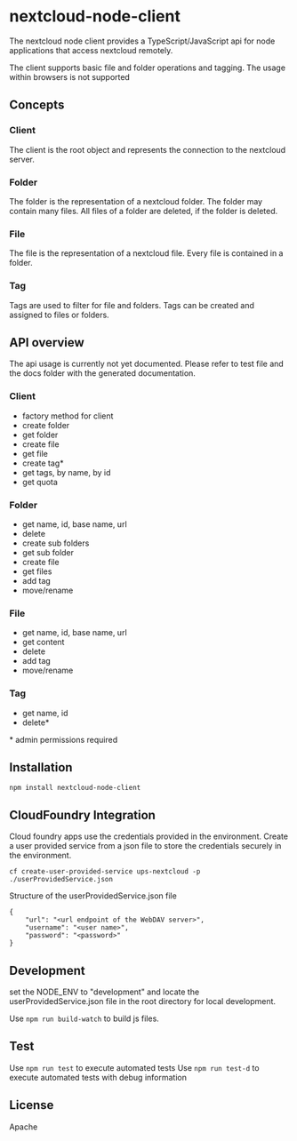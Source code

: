 # nextcloud-node-client
The nextcloud node client provides a TypeScript/JavaScript api for node applications that access nextcloud remotely.

The client supports basic file and folder operations and tagging. 
The usage within browsers is not supported

## Concepts
### Client 
The client is the root object and represents the connection to the nextcloud server.

### Folder
The folder is the representation of a nextcloud folder. The folder may contain many files. All files of a folder are deleted, if the folder is deleted.

### File
The file is the representation of a nextcloud file. Every file is contained in a folder.

### Tag
Tags are used to filter for file and folders. Tags can be created and assigned to files or folders.

## API overview
The api usage is currently not yet documented. 
Please refer to test file and the docs folder with the generated documentation.

### Client
- factory method for client 
- create folder
- get folder
- create file
- get file
- create tag*
- get tags, by name, by id
- get quota
### Folder
- get name, id, base name, url
- delete
- create sub folders 
- get sub folder
- create file
- get files
- add tag
- move/rename
### File
- get name, id, base name, url
- get content
- delete
- add tag
- move/rename
### Tag
- get name, id
- delete*

\* admin permissions required

## Installation
``
npm install nextcloud-node-client
``

## CloudFoundry Integration
Cloud foundry apps use the credentials provided in the environment.
Create a user provided service from a json file to store the credentials securely in the environment.

``
cf create-user-provided-service ups-nextcloud -p ./userProvidedService.json
``

Structure of the userProvidedService.json file

```
{
    "url": "<url endpoint of the WebDAV server>",
    "username": "<user name>",
    "password": "<password>"
}
```

## Development
set the NODE_ENV to "development" and locate the userProvidedService.json file in the root directory for local development.

Use ``npm run build-watch`` to build js files.

## Test

Use ``npm run test`` to execute automated tests
Use ``npm run test-d`` to execute automated tests with debug information

## License
Apache